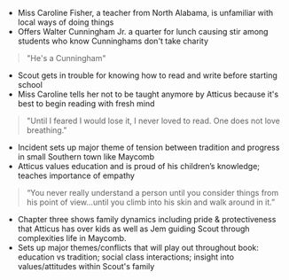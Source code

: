 - Miss Caroline Fisher, a teacher from North Alabama, is unfamiliar with local ways of doing things
- Offers Walter Cunningham Jr. a quarter for lunch causing stir among students who know Cunninghams don't take charity
> "He's a Cunningham"
- Scout gets in trouble for knowing how to read and write before starting school
- Miss Caroline tells her not to be taught anymore by Atticus because it's best to begin reading with fresh mind 
> "Until I feared I would lose it, I never loved to read. One does not love breathing."
- Incident sets up major theme of tension between tradition and progress in small Southern town like Maycomb 
- Atticus values education and is proud of his children’s knowledge; teaches importance of empathy 
> “You never really understand a person until you consider things from his point of view...until you climb into his skin and walk around in it.”
 - Chapter three shows family dynamics including pride & protectiveness that Atticus has over kids as well as Jem guiding Scout through complexities life in Maycomb.
 - Sets up major themes/conflicts that will play out throughout book: education vs tradition; social class interactions; insight into values/attitudes within Scout's family